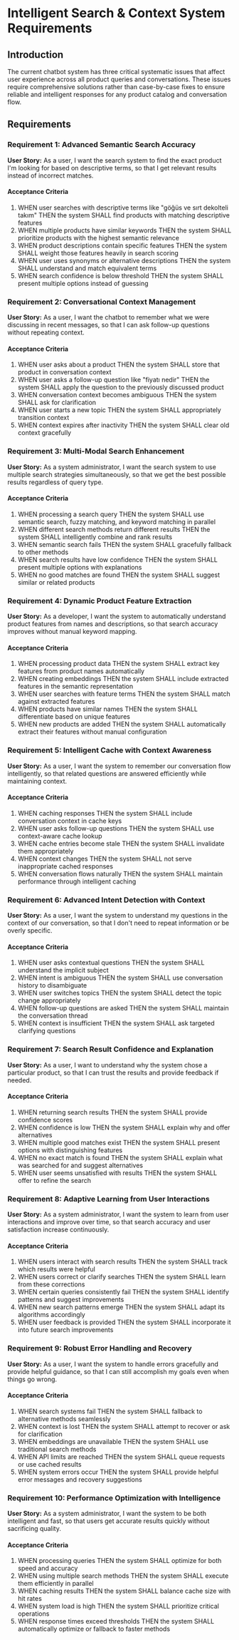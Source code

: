 # Intelligent Search & Context System Requirements

## Introduction

The current chatbot system has three critical systematic issues that affect user experience across all product queries and conversations. These issues require comprehensive solutions rather than case-by-case fixes to ensure reliable and intelligent responses for any product catalog and conversation flow.

## Requirements

### Requirement 1: Advanced Semantic Search Accuracy

**User Story:** As a user, I want the search system to find the exact product I'm looking for based on descriptive terms, so that I get relevant results instead of incorrect matches.

#### Acceptance Criteria

1. WHEN user searches with descriptive terms like "göğüs ve sırt dekolteli takım" THEN the system SHALL find products with matching descriptive features
2. WHEN multiple products have similar keywords THEN the system SHALL prioritize products with the highest semantic relevance
3. WHEN product descriptions contain specific features THEN the system SHALL weight those features heavily in search scoring
4. WHEN user uses synonyms or alternative descriptions THEN the system SHALL understand and match equivalent terms
5. WHEN search confidence is below threshold THEN the system SHALL present multiple options instead of guessing

### Requirement 2: Conversational Context Management

**User Story:** As a user, I want the chatbot to remember what we were discussing in recent messages, so that I can ask follow-up questions without repeating context.

#### Acceptance Criteria

1. WHEN user asks about a product THEN the system SHALL store that product in conversation context
2. WHEN user asks a follow-up question like "fiyatı nedir" THEN the system SHALL apply the question to the previously discussed product
3. WHEN conversation context becomes ambiguous THEN the system SHALL ask for clarification
4. WHEN user starts a new topic THEN the system SHALL appropriately transition context
5. WHEN context expires after inactivity THEN the system SHALL clear old context gracefully

### Requirement 3: Multi-Modal Search Enhancement

**User Story:** As a system administrator, I want the search system to use multiple search strategies simultaneously, so that we get the best possible results regardless of query type.

#### Acceptance Criteria

1. WHEN processing a search query THEN the system SHALL use semantic search, fuzzy matching, and keyword matching in parallel
2. WHEN different search methods return different results THEN the system SHALL intelligently combine and rank results
3. WHEN semantic search fails THEN the system SHALL gracefully fallback to other methods
4. WHEN search results have low confidence THEN the system SHALL present multiple options with explanations
5. WHEN no good matches are found THEN the system SHALL suggest similar or related products

### Requirement 4: Dynamic Product Feature Extraction

**User Story:** As a developer, I want the system to automatically understand product features from names and descriptions, so that search accuracy improves without manual keyword mapping.

#### Acceptance Criteria

1. WHEN processing product data THEN the system SHALL extract key features from product names automatically
2. WHEN creating embeddings THEN the system SHALL include extracted features in the semantic representation
3. WHEN user searches with feature terms THEN the system SHALL match against extracted features
4. WHEN products have similar names THEN the system SHALL differentiate based on unique features
5. WHEN new products are added THEN the system SHALL automatically extract their features without manual configuration

### Requirement 5: Intelligent Cache with Context Awareness

**User Story:** As a user, I want the system to remember our conversation flow intelligently, so that related questions are answered efficiently while maintaining context.

#### Acceptance Criteria

1. WHEN caching responses THEN the system SHALL include conversation context in cache keys
2. WHEN user asks follow-up questions THEN the system SHALL use context-aware cache lookup
3. WHEN cache entries become stale THEN the system SHALL invalidate them appropriately
4. WHEN context changes THEN the system SHALL not serve inappropriate cached responses
5. WHEN conversation flows naturally THEN the system SHALL maintain performance through intelligent caching

### Requirement 6: Advanced Intent Detection with Context

**User Story:** As a user, I want the system to understand my questions in the context of our conversation, so that I don't need to repeat information or be overly specific.

#### Acceptance Criteria

1. WHEN user asks contextual questions THEN the system SHALL understand the implicit subject
2. WHEN intent is ambiguous THEN the system SHALL use conversation history to disambiguate
3. WHEN user switches topics THEN the system SHALL detect the topic change appropriately
4. WHEN follow-up questions are asked THEN the system SHALL maintain the conversation thread
5. WHEN context is insufficient THEN the system SHALL ask targeted clarifying questions

### Requirement 7: Search Result Confidence and Explanation

**User Story:** As a user, I want to understand why the system chose a particular product, so that I can trust the results and provide feedback if needed.

#### Acceptance Criteria

1. WHEN returning search results THEN the system SHALL provide confidence scores
2. WHEN confidence is low THEN the system SHALL explain why and offer alternatives
3. WHEN multiple good matches exist THEN the system SHALL present options with distinguishing features
4. WHEN no exact match is found THEN the system SHALL explain what was searched for and suggest alternatives
5. WHEN user seems unsatisfied with results THEN the system SHALL offer to refine the search

### Requirement 8: Adaptive Learning from User Interactions

**User Story:** As a system administrator, I want the system to learn from user interactions and improve over time, so that search accuracy and user satisfaction increase continuously.

#### Acceptance Criteria

1. WHEN users interact with search results THEN the system SHALL track which results were helpful
2. WHEN users correct or clarify searches THEN the system SHALL learn from these corrections
3. WHEN certain queries consistently fail THEN the system SHALL identify patterns and suggest improvements
4. WHEN new search patterns emerge THEN the system SHALL adapt its algorithms accordingly
5. WHEN user feedback is provided THEN the system SHALL incorporate it into future search improvements

### Requirement 9: Robust Error Handling and Recovery

**User Story:** As a user, I want the system to handle errors gracefully and provide helpful guidance, so that I can still accomplish my goals even when things go wrong.

#### Acceptance Criteria

1. WHEN search systems fail THEN the system SHALL fallback to alternative methods seamlessly
2. WHEN context is lost THEN the system SHALL attempt to recover or ask for clarification
3. WHEN embeddings are unavailable THEN the system SHALL use traditional search methods
4. WHEN API limits are reached THEN the system SHALL queue requests or use cached results
5. WHEN system errors occur THEN the system SHALL provide helpful error messages and recovery suggestions

### Requirement 10: Performance Optimization with Intelligence

**User Story:** As a system administrator, I want the system to be both intelligent and fast, so that users get accurate results quickly without sacrificing quality.

#### Acceptance Criteria

1. WHEN processing queries THEN the system SHALL optimize for both speed and accuracy
2. WHEN using multiple search methods THEN the system SHALL execute them efficiently in parallel
3. WHEN caching results THEN the system SHALL balance cache size with hit rates
4. WHEN system load is high THEN the system SHALL prioritize critical operations
5. WHEN response times exceed thresholds THEN the system SHALL automatically optimize or fallback to faster methods